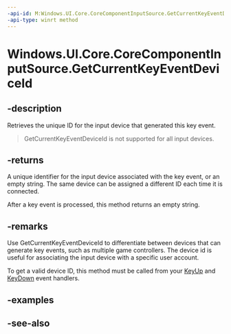 ```yaml
---
-api-id: M:Windows.UI.Core.CoreComponentInputSource.GetCurrentKeyEventDeviceId
-api-type: winrt method
---
```


<!-- Method syntax
public string GetCurrentKeyEventDeviceId()
-->

# Windows.UI.Core.CoreComponentInputSource.GetCurrentKeyEventDeviceId

## -description
Retrieves the unique ID for the input device that generated this key event.

> GetCurrentKeyEventDeviceId is not supported for all input devices.

## -returns
A unique identifier for the input device associated with the key event, or an empty string. The same device can be assigned a different ID each time it is connected.

After a key event is processed, this method returns an empty string.

## -remarks
Use GetCurrentKeyEventDeviceId to differentiate between devices that can generate key events, such as multiple game controllers. The device id is useful for associating the input device with a specific user account.

To get a valid device ID, this method must be called from your [KeyUp](corecomponentinputsource_keyup.md) and [KeyDown](corecomponentinputsource_keydown.md) event handlers.

## -examples

## -see-also
